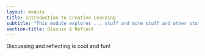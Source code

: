 ```yaml
---
layout: module
title: Introduction to Creative Learning
subtitle: "This module explores ... stuff and more stuff and other stuff"
section-title: Discuss & Reflect	
---
```


Discussing and reflecting is cool and fun!